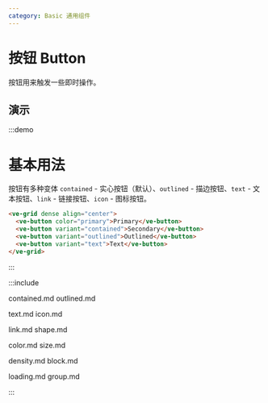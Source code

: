 ```yaml
---
category: Basic 通用组件
---
```


# 按钮 Button

按钮用来触发一些即时操作。

## 演示

:::demo

# 基本用法

按钮有多种变体 `contained` - 实心按钮（默认）、`outlined` - 描边按钮、`text` - 文本按钮、`link` - 链接按钮、`icon` - 图标按钮。

```html
<ve-grid dense align="center">
  <ve-button color="primary">Primary</ve-button>
  <ve-button variant="contained">Secondary</ve-button>
  <ve-button variant="outlined">Outlined</ve-button>
  <ve-button variant="text">Text</ve-button>
</ve-grid>
```

:::

<div class="py-4"></div>

:::include

contained.md outlined.md 

text.md icon.md 

link.md shape.md 

color.md size.md 

density.md block.md 

loading.md group.md

:::